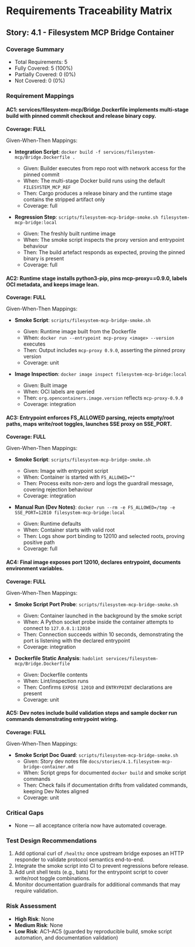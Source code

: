 # Requirements Traceability Matrix

## Story: 4.1 - Filesystem MCP Bridge Container

### Coverage Summary

- Total Requirements: 5
- Fully Covered: 5 (100%)
- Partially Covered: 0 (0%)
- Not Covered: 0 (0%)

### Requirement Mappings

#### AC1: services/filesystem-mcp/Bridge.Dockerfile implements multi-stage build with pinned commit checkout and release binary copy.

**Coverage: FULL**

Given-When-Then Mappings:

- **Integration Script**: `docker build -f services/filesystem-mcp/Bridge.Dockerfile .`
  - Given: Builder executes from repo root with network access for the pinned commit
  - When: The multi-stage Docker build runs using the default `FILESYSTEM_MCP_REF`
  - Then: Cargo produces a release binary and the runtime stage contains the stripped artifact only
  - Coverage: full

- **Regression Step**: `scripts/filesystem-mcp-bridge-smoke.sh filesystem-mcp-bridge:local`
  - Given: The freshly built runtime image
  - When: The smoke script inspects the proxy version and entrypoint behaviour
  - Then: The build artefact responds as expected, proving the pinned binary is present
  - Coverage: full

#### AC2: Runtime stage installs python3-pip, pins mcp-proxy==0.9.0, labels OCI metadata, and keeps image lean.

**Coverage: FULL**

Given-When-Then Mappings:

- **Smoke Script**: `scripts/filesystem-mcp-bridge-smoke.sh`
  - Given: Runtime image built from the Dockerfile
  - When: `docker run --entrypoint mcp-proxy <image> --version` executes
  - Then: Output includes `mcp-proxy 0.9.0`, asserting the pinned proxy version
  - Coverage: unit

- **Image Inspection**: `docker image inspect filesystem-mcp-bridge:local`
  - Given: Built image
  - When: OCI labels are queried
  - Then: `org.opencontainers.image.version` reflects `mcp-proxy-0.9.0`
  - Coverage: integration

#### AC3: Entrypoint enforces FS_ALLOWED parsing, rejects empty/root paths, maps write/root toggles, launches SSE proxy on SSE_PORT.

**Coverage: FULL**

Given-When-Then Mappings:

- **Smoke Script**: `scripts/filesystem-mcp-bridge-smoke.sh`
  - Given: Image with entrypoint script
  - When: Container is started with `FS_ALLOWED=""`
  - Then: Process exits non-zero and logs the guardrail message, covering rejection behaviour
  - Coverage: integration

- **Manual Run (Dev Notes)**: `docker run --rm -e FS_ALLOWED=/tmp -e SSE_PORT=12010 filesystem-mcp-bridge:local`
  - Given: Runtime defaults
  - When: Container starts with valid root
  - Then: Logs show port binding to 12010 and selected roots, proving positive path
  - Coverage: full

#### AC4: Final image exposes port 12010, declares entrypoint, documents environment variables.

**Coverage: FULL**

Given-When-Then Mappings:

- **Smoke Script Port Probe**: `scripts/filesystem-mcp-bridge-smoke.sh`
  - Given: Container launched in the background by the smoke script
  - When: A Python socket probe inside the container attempts to connect to `127.0.0.1:12010`
  - Then: Connection succeeds within 10 seconds, demonstrating the port is listening with the declared entrypoint
  - Coverage: integration

- **Dockerfile Static Analysis**: `hadolint services/filesystem-mcp/Bridge.Dockerfile`
  - Given: Dockerfile contents
  - When: Lint/inspection runs
  - Then: Confirms `EXPOSE 12010` and `ENTRYPOINT` declarations are present
  - Coverage: unit

#### AC5: Dev notes include build validation steps and sample docker run commands demonstrating entrypoint wiring.

**Coverage: FULL**

Given-When-Then Mappings:

- **Smoke Script Doc Guard**: `scripts/filesystem-mcp-bridge-smoke.sh`
  - Given: Story dev notes file `docs/stories/4.1.filesystem-mcp-bridge-container.md`
  - When: Script greps for documented `docker build` and smoke script commands
  - Then: Check fails if documentation drifts from validated commands, keeping Dev Notes aligned
  - Coverage: unit

### Critical Gaps

- None — all acceptance criteria now have automated coverage.

### Test Design Recommendations

1. Add optional curl of `/healthz` once upstream bridge exposes an HTTP responder to validate protocol semantics end-to-end.
2. Integrate the smoke script into CI to prevent regressions before release.
3. Add unit shell tests (e.g., bats) for the entrypoint script to cover write/root toggle combinations.
4. Monitor documentation guardrails for additional commands that may require validation.

### Risk Assessment

- **High Risk**: None
- **Medium Risk**: None
- **Low Risk**: AC1–AC5 (guarded by reproducible build, smoke script automation, and documentation validation)
